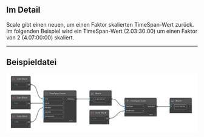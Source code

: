 ## Im Detail
Scale gibt einen neuen, um einen Faktor skalierten TimeSpan-Wert zurück. Im folgenden Beispiel wird ein TimeSpan-Wert (2.03:30:00) um einen Faktor von 2 (4.07:00:00) skaliert.
___
## Beispieldatei

![Scale](./DSCore.TimeSpan.Scale_img.jpg)


